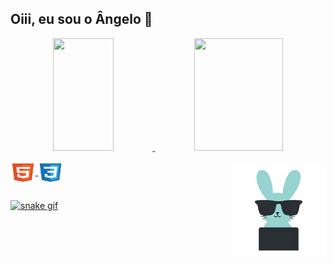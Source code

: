 ## Oiii, eu sou o Ângelo 👋

<div align="center">
  <a href="https://github.com/angelocsdev">
  <img height="180em" width="44%" src="https://github-readme-stats.vercel.app/api?username=angelocsdev&show_icons=true&theme=gotham&include_all_commits=true&count_private=fail"/>
  <img height="180em" width="53%" src="https://github-readme-stats.vercel.app/api/top-langs/?username=angelocsdev&layout=compact&langs_count=7&theme=gotham"/>
</div>
<div style="display: inline_block"><br>
  <img align="center" alt="Ângelo-HTML" height="30" width="40" src="https://raw.githubusercontent.com/devicons/devicon/master/icons/html5/html5-original.svg">
  <img align="center" alt="Ângelo-CSS" height="30" width="40" src="https://raw.githubusercontent.com/devicons/devicon/master/icons/css3/css3-original.svg">
  <img align="right" alt="Coelhinho-dev" height="150" src="./img/coelho-dev.png">
</div>

##
<div>

  ![snake gif](https://github.com/angelocsdev/angelocsdev/blob/output/github-contribution-grid-snake.svg)

</div>
